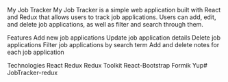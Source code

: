 My Job Tracker
My Job Tracker is a simple web application built with React and Redux that allows users to track job applications. Users can add, edit, and delete job applications, as well as filter and search through them.

Features
Add new job applications
Update job application details
Delete job applications
Filter job applications by search term
Add and delete notes for each job application

Technologies
React
Redux
Redux Toolkit
React-Bootstrap
Formik
Yup# JobTracker-redux
